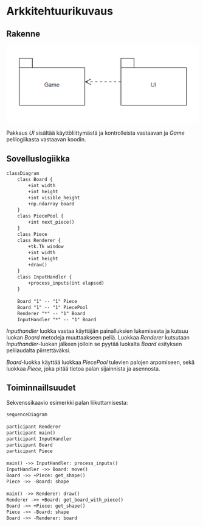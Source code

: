 # Arkkitehtuurikuvaus

## Rakenne

![Pakkauskaavio](./images/PackageDiagram.png)

Pakkaus *UI* sisältää käyttöliittymästä ja kontrolleista vastaavan ja *Game* pelilogiikasta vastaavan koodin.

## Sovelluslogiikka

```mermaid
classDiagram
    class Board {
        +int width
        +int height
        +int visible_height
        +np.ndarray board
    }
    class PiecePool {
        +int next_piece()
    }
    class Piece
    class Renderer {
        +tk.Tk window
        +int width
        +int height
        +draw()
    }
    class InputHandler {
        +process_inputs(int elapsed)
    }

    Board "1" -- "1" Piece
    Board "1" -- "1" PiecePool
    Renderer "*" -- "1" Board
    InputHandler "*" -- "1" Board

```

*Inputhandler* luokka vastaa käyttäjän painalluksien lukemisesta ja kutsuu luokan *Board* metodeja muuttaakseen peliä. Luokkaa *Renderer* kutsutaan *Inputhandler*-luokan jälkeen jolloin se pyytää luokalta *Board* esityksen pelilaudalta piirrettäväksi.

*Board*-luokka käyttää luokkaa *PiecePool* tulevien palojen arpomiseen, sekä luokkaa *Piece*, joka pitää tietoa palan sijainnista ja asennosta.

## Toiminnaillsuudet


Sekvenssikaavio esimerkki palan liikuttamisesta:
```mermaid
sequenceDiagram

participant Renderer
participant main()
participant InputHandler
participant Board
participant Piece

main() ->> InputHandler: process_inputs()
InputHandler ->> Board: move()
Board ->> +Piece: get_shape()
Piece ->> -Board: shape

main() ->> Renderer: draw()
Renderer ->> +Board: get_board_with_piece()
Board ->> +Piece: get_shape()
Piece ->> -Board: shape
Board ->> -Renderer: board

```